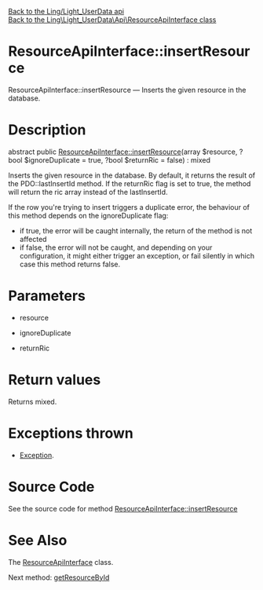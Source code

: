 [Back to the Ling/Light_UserData api](https://github.com/lingtalfi/Light_UserData/blob/master/doc/api/Ling/Light_UserData.md)<br>
[Back to the Ling\Light_UserData\Api\ResourceApiInterface class](https://github.com/lingtalfi/Light_UserData/blob/master/doc/api/Ling/Light_UserData/Api/ResourceApiInterface.md)


ResourceApiInterface::insertResource
================



ResourceApiInterface::insertResource — Inserts the given resource in the database.




Description
================


abstract public [ResourceApiInterface::insertResource](https://github.com/lingtalfi/Light_UserData/blob/master/doc/api/Ling/Light_UserData/Api/ResourceApiInterface/insertResource.md)(array $resource, ?bool $ignoreDuplicate = true, ?bool $returnRic = false) : mixed




Inserts the given resource in the database.
By default, it returns the result of the PDO::lastInsertId method.
If the returnRic flag is set to true, the method will return the ric array instead of the lastInsertId.


If the row you're trying to insert triggers a duplicate error, the behaviour of this method depends on
the ignoreDuplicate flag:
- if true, the error will be caught internally, the return of the method is not affected
- if false, the error will not be caught, and depending on your configuration, it might either
         trigger an exception, or fail silently in which case this method returns false.




Parameters
================


- resource

    

- ignoreDuplicate

    

- returnRic

    


Return values
================

Returns mixed.


Exceptions thrown
================

- [Exception](http://php.net/manual/en/class.exception.php).&nbsp;







Source Code
===========
See the source code for method [ResourceApiInterface::insertResource](https://github.com/lingtalfi/Light_UserData/blob/master/Api/ResourceApiInterface.php#L34-L34)


See Also
================

The [ResourceApiInterface](https://github.com/lingtalfi/Light_UserData/blob/master/doc/api/Ling/Light_UserData/Api/ResourceApiInterface.md) class.

Next method: [getResourceById](https://github.com/lingtalfi/Light_UserData/blob/master/doc/api/Ling/Light_UserData/Api/ResourceApiInterface/getResourceById.md)<br>

